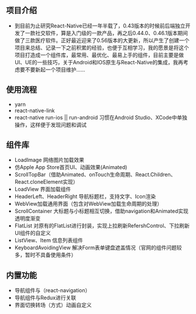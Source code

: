 ## 项目介绍

- 到目前为止研究React-Native已经一年半载了，0.43版本的时候前后端独立开发了一款社交软件，算是入门级的一款产品，再之后0.44.0、0.46.1版本期间做了三款医疗软件。正好最近迎来了0.56版本的大更新，所以产生了创建一个项目来总结、记录一下之前积累的经验，也便于互相学习，我的愿景是将这个项目打造成一个组件库，最常用、最优化、最易上手的组件，目前主要是做UI、UE的一些技巧，关于Android和IOS原生与React-Native的集成，我再考虑要不要新起一个项目维护......

## 使用流程

- yarn
- react-native-link
- react-native run-ios || run-android 习惯在Android Studio、XCode中单独操作，这样便于发现问题和调试

## 组件库

- LoadImage 网络图片加载效果
- 仿Apple App Store首页UI、动画效果(Animated)
- ScrollTopBar（借助Animated、onTouch生命周期、React.Children、React.cloneElement实现）
- LoadView 界面加载组件
- HeaderLeft、HeaderRight 导航标题栏，支持文字、Icon渲染
- WebView加载通用界面（包含对WebView加载生命周期的处理）
- ScrollContainer 大标题与小标题相互切换，借助navigation和Animated实现透明度渐变
- FlatList 对原有的FlatList进行封装，实现上拉刷新RefershControl、下拉刷新UI组件的自定义
- ListView、Item 信息列表组件
- KeyboardAvoidingView 解决Form表单键盘遮盖情况（官网的组件问题较多，暂时不具备使用条件）

## 内置功能

- 导航组件与（react-navigation）
- 导航组件与Redux进行关联
- 界面切换转场（方式）动画自定义